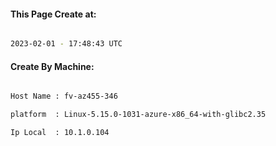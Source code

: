 
   
#### This Page Create at:

```bash

2023-02-01 - 17:48:43 UTC

```

#### Create By Machine:

```bash

Host Name : fv-az455-346

platform  : Linux-5.15.0-1031-azure-x86_64-with-glibc2.35

Ip Local  : 10.1.0.104

```

